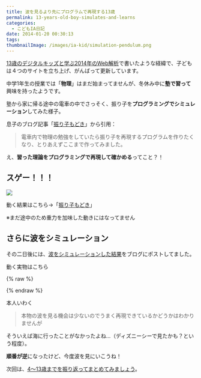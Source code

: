 ```yaml
---
title: 波を見るより先にプログラムで再現する13歳
permalink: 13-years-old-boy-simulates-and-learns
categories:
  - こどもIA日記
date: 2014-01-20 00:30:13
tags:
thumbnailImage: /images/ia-kid/simulation-pendulum.png
---
```


[13歳のデジタルキッズと学ぶ2014年のWeb解析](../analytics-2014-with-my-son/)で書いたような経緯で、子どもは４つのサイトを立ち上げ、がんばって更新しています。

中学1年生の授業では「**物理**」はまだ始まってませんが、冬休み中に**塾で習って**興味を持ったようです。
<!-- more -->

塾から家に帰る途中の電車の中でさっそく、振り子を**プログラミングでシミュレーション**してみた様子。

息子のブログ記事「[振り子もどき](http://simsizer.blogspot.jp/2014/01/processing_12.html)」から引用：

> 電車内で物理の勉強をしていたら振り子を再現するプログラムを作りたくなり、とりあえずここまで作ってみました。

え、**習った理論をプログラミングで再現して確かめる**ってこと？！

## スゲー！！！

![](/images/ia-kid/simulation-pendulum.png)

動く結果はこちら→「[振り子もどき](http://simsizer.blogspot.jp/p/blog-page_12.html)」

※まだ途中のため重力を加味した動きにはなってません

## さらに波をシミュレーション

その二日後には、[波をシミュレーションした結果](http://simsizer.blogspot.jp/2014/01/processing_14.html)をブログにポストしてました。

動く実物はこちら

{% raw %}
<canvas height="400" width="400"></canvas>
	<script src="https://cdnjs.cloudflare.com/ajax/libs/processing.js/1.4.1/processing.min.js"></script>
	<script>
    window.onload = function() {
      // canvas要素
      var canvas = document.getElementsByTagName('canvas')[0];
      // Proccessingのコードが書かれたscript要素
      var codeElm = document.getElementById('processing-code');
      // 上記要素の内容を取得
      var code = codeElm.textContent || codeElm.innerText;
      // 実行
      new Processing(canvas, code);
    };
  </script>
  <script id="processing-code" type="application/processing">
float seido = 1;
float haba = 100;
float syuuki = 200;
float speed = 16;
float henka = 110;
float default_haba;
float trans = 0;
//0,255,0,50
void setup(){
  size(400,400);
  smooth();
  noStroke();
  default_haba = haba;
}
void draw(){
  fill(0,20);
  rect(0,0,width,height);
  fill(20,31,230,20);
  trans = 50*sin((float)frameCount/21);
  translate(0,height);
  haba = default_haba*sin((float)frameCount/henka);
  for(float x=0; x<=width;x+=seido){
    rect(x,0,seido,trans-height/2+haba*sin((speed*frameCount+x)/syuuki));
  }
}
</script>
{% endraw %}

本人いわく

> 本物の波を見る機会は少ないのでうまく再現できているかどうかはわかりませんが

そういえば海に行ったことがなかったよね...（ディズニーシーで見たかも？という程度）。

**順番が逆**になったけど、今度波を見にいこうね！

次回は、[4〜13歳までを振り返ってまとめてみましょう](../13-year-old-programmer/)。